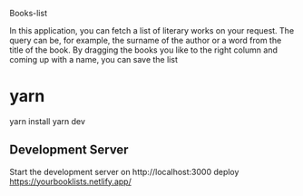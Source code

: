 Books-list

In this application, you can fetch a list of literary works on your request. The query can be, for example, the surname of the author or a word from the title of the book. By dragging the books you like to the right column and coming up with a name, you can save the list

# yarn
yarn install
yarn dev

## Development Server
Start the development server on http://localhost:3000
deploy https://yourbooklists.netlify.app/
